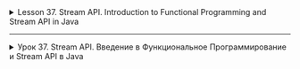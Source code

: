 <details>
<summary>Lesson 37. Stream API. Introduction to Functional Programming and Stream API in Java</summary>

# Functional Interface in Java

A functional interface in Java is an interface that contains exactly one abstract method. It can also contain
one or more default methods or static methods. Functional interfaces are the basis
of lambda expressions in Java 8 and above.

## Defining The Functional Interface

The annotation `@FunctionalInterface` is used to define the functional interface. This annotation is optional,
but it helps the compiler to throw an error if the interface does not match the definition of a functional interface.

```java 

@FunctionalInterface
public interface MyFunctionalInterface {
    void myAbstractMethod();
}
```

## Using The Functional Interface

Functional interfaces can be used to create functional interface objects using
lambda expressions, method references, or constructors.

### Lambda expressions

```java
public class FunctionExample {
  public static void main(String[] args) {
    MyFunctionalInterface myFunc = () -> System.out.println("Hello World!");
    myFunc.myAbstractMethod();  // Output: Hello World!
  }
}
```

### Links to methods

```java
public class Example {
    public static void sayHello() {
        System.out.println("Hello World!");
    }

    public static void main(String[] args) {
        MyFunctionalInterface myFunc = Example::sayHello;
        myFunc.myAbstractMethod();  // Output: Hello World!
    }
}
```

### Links to constructors

```java
public class MyClass {
    public MyClass() {
        System.out.println("Constructor Called!");
    }

    public static void main(String[] args) {
        MyFunctionalInterface myFunc = MyClass::new;
        myFunc.myAbstractMethod();  // Output: Constructor Called!
    }
}
```

## Predefined Functional Interfaces in Java

Java offers a set of predefined functional interfaces such
as `Function`, `Consumer`, `Supplier`, `Predict`, etc., which simplifies the work with functional programming.

### Example of using the Function interface

```java

import java.util.function.Function;

public class FunctionExample {
    public static void main(String[] args) {
        Function<String, Integer> function = String::length;
        int length = function.apply("Hello");
        System.out.println(length);  // Output: 5
    }
}
```

## Comparison table and examples for Function, Consumer, Supplier and Predicate in Java

| Interface | Description | Method | Example |
|-------------|----------------------------------------------------|---------------------|--------------------------------------------------------------------------------------------------------|
| `Function`  | Takes one argument and returns the result.    | `R apply(T t)`      | ``` Function<String, Integer> func = String::length; int length = func.apply("Hello"); // Output: 5``` |
| `Consumer`  | Takes one argument and does not return a result. | `void accept(T t)`  | `Consumer<String> consumer = System.out::println; consumer.accept("Hello"); // Output: Hello`          |
| `Supplier`  | Does not accept arguments, but returns a result.  | `T get()`           | `Supplier<String> supplier = () -> "Hello"; String str = supplier.get(); // Output: Hello`             |
| `Predicate` | Takes one argument and returns `boolean'.    | `boolean test(T t)` | `Predicate<String> predicate = String::isEmpty; boolean result = predicate.test(""); // Output: true`  |

## Usage examples

### Function

The `Function` interface takes one argument and returns the result.

```java
import java.util.function.Function;

public class FunctionExample {
    public static void main(String[] args) {
        Function<String, Integer> function = String::length;
        int length = function.apply("Hello");
        System.out.println(length);  // Output: 5
    }
}
```

### Consumer

The `Consumer` interface accepts a single argument and does not return a result.

```java
import java.util.function.Consumer;

public class ConsumerExample {
    public static void main(String[] args) {
        Consumer<String> consumer = System.out::println;
        consumer.accept("Hello");  // Output: Hello
    }
}
```

### Supplier

The `Supplier` interface does not accept arguments, but returns a result.

```java
import java.util.function.Supplier;

public class SupplierExample {
    public static void main(String[] args) {
        Supplier<String> supplier = () -> "Hello";
        String str = supplier.get();
        System.out.println(str);  // Output: Hello
    }
}
```

### Predicate

The `Predict` interface takes one argument and returns boolean.

```java
import java.util.function.Predicate;

public class PredicateExample {
    public static void main(String[] args) {
        Predicate<String> predicate = String::isEmpty;
        boolean result = predicate.test("");
        System.out.println(result);  // Output: true
    }
}
```
</details>

-------------------------------------

<details>
<summary>Урок 37. Stream API. Введение в Функциональное Программирование и Stream API в Java</summary>

# Функциональный Интерфейс в Java

Функциональный интерфейс в Java - это интерфейс, который содержит ровно один абстрактный метод. Он может содержать также
один или несколько методов по умолчанию или статических методов. Функциональные интерфейсы являются основой
лямбда-выражений в Java 8 и выше.

## Определение Функционального Интерфейса

Для определения функционального интерфейса используется аннотация `@FunctionalInterface`. Эта аннотация не обязательна,
но она помогает компилятору выдать ошибку, если интерфейс не соответствует определению функционального интерфейса.

```java 

@FunctionalInterface
public interface MyFunctionalInterface {
    void myAbstractMethod();
}
```

## Использование Функционального Интерфейса

Функциональные интерфейсы можно использовать для создания объектов функциональных интерфейсов с помощью
лямбда-выражений, ссылок на методы или конструкторов.

### Лямбда-выражения

```java
public class FunctionExample {
  public static void main(String[] args) {
    MyFunctionalInterface myFunc = () -> System.out.println("Hello World!");
    myFunc.myAbstractMethod();  // Output: Hello World!
  }
}
```

### Ссылки на методы

```java
public class Example {
    public static void sayHello() {
        System.out.println("Hello World!");
    }

    public static void main(String[] args) {
        MyFunctionalInterface myFunc = Example::sayHello;
        myFunc.myAbstractMethod();  // Output: Hello World!
    }
}
```

### Ссылки на конструкторы

```java
public class MyClass {
    public MyClass() {
        System.out.println("Constructor Called!");
    }

    public static void main(String[] args) {
        MyFunctionalInterface myFunc = MyClass::new;
        myFunc.myAbstractMethod();  // Output: Constructor Called!
    }
}
```

## Предопределённые Функциональные Интерфейсы в Java

Java предлагает набор предопределённых функциональных интерфейсов, таких
как `Function`, `Consumer`, `Supplier`, `Predicate` и т.д., что упрощает работу с функциональным программированием.

### Пример использования интерфейса Function

```java

import java.util.function.Function;

public class FunctionExample {
    public static void main(String[] args) {
        Function<String, Integer> function = String::length;
        int length = function.apply("Hello");
        System.out.println(length);  // Output: 5
    }
}
```

## Сравнительная таблица и примеры для Function, Consumer, Supplier и Predicate в Java

| Интерфейс   | Описание                                           | Метод               | Пример                                                                                                 |
|-------------|----------------------------------------------------|---------------------|--------------------------------------------------------------------------------------------------------|
| `Function`  | Принимает один аргумент и возвращает результат.    | `R apply(T t)`      | ``` Function<String, Integer> func = String::length; int length = func.apply("Hello"); // Output: 5``` |
| `Consumer`  | Принимает один аргумент и не возвращает результат. | `void accept(T t)`  | `Consumer<String> consumer = System.out::println; consumer.accept("Hello"); // Output: Hello`          |
| `Supplier`  | Не принимает аргументов, но возвращает результат.  | `T get()`           | `Supplier<String> supplier = () -> "Hello"; String str = supplier.get(); // Output: Hello`             |
| `Predicate` | Принимает один аргумент и возвращает `boolean`.    | `boolean test(T t)` | `Predicate<String> predicate = String::isEmpty; boolean result = predicate.test(""); // Output: true`  |

## Примеры использования

### Function

Интерфейс `Function` принимает один аргумент и возвращает результат.

```java
import java.util.function.Function;

public class FunctionExample {
    public static void main(String[] args) {
        Function<String, Integer> function = String::length;
        int length = function.apply("Hello");
        System.out.println(length);  // Output: 5
    }
}
```

### Consumer

Интерфейс `Consumer` принимает один аргумент и не возвращает результат.

```java
import java.util.function.Consumer;

public class ConsumerExample {
    public static void main(String[] args) {
        Consumer<String> consumer = System.out::println;
        consumer.accept("Hello");  // Output: Hello
    }
}
```

### Supplier

Интерфейс `Supplier` не принимает аргументов, но возвращает результат.

```java
import java.util.function.Supplier;

public class SupplierExample {
    public static void main(String[] args) {
        Supplier<String> supplier = () -> "Hello";
        String str = supplier.get();
        System.out.println(str);  // Output: Hello
    }
}
```

### Predicate

Интерфейс `Predicate` принимает один аргумент и возвращает boolean.

```java
import java.util.function.Predicate;

public class PredicateExample {
    public static void main(String[] args) {
        Predicate<String> predicate = String::isEmpty;
        boolean result = predicate.test("");
        System.out.println(result);  // Output: true
    }
}
```
</details>
